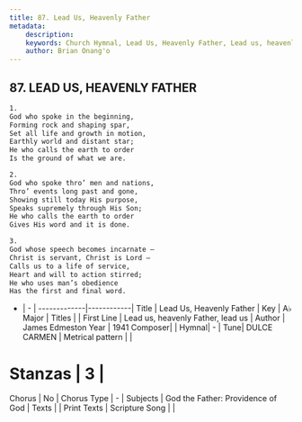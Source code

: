 ```yaml
---
title: 87. Lead Us, Heavenly Father
metadata:
    description: 
    keywords: Church Hymnal, Lead Us, Heavenly Father, Lead us, heavenly Father, lead us, 
    author: Brian Onang'o
---
```



## 87. LEAD US, HEAVENLY FATHER

```txt
1.
God who spoke in the beginning,
Forming rock and shaping spar,
Set all life and growth in motion,
Earthly world and distant star;
He who calls the earth to order
Is the ground of what we are.

2.
God who spoke thro’ men and nations,
Thro’ events long past and gone,
Showing still today His purpose,
Speaks supremely through His Son;
He who calls the earth to order
Gives His word and it is done.

3.
God whose speech becomes incarnate –
Christ is servant, Christ is Lord –
Calls us to a life of service,
Heart and will to action stirred;
He who uses man’s obedience
Has the first and final word.
```

- |   -  |
-------------|------------|
Title | Lead Us, Heavenly Father |
Key | A♭ Major |
Titles |  |
First Line | Lead us, heavenly Father, lead us |
Author | James Edmeston
Year | 1941
Composer|  |
Hymnal|  - |
Tune| DULCE CARMEN |
Metrical pattern | |
# Stanzas | 3 |
Chorus | No |
Chorus Type | - |
Subjects | God the Father: Providence of God |
Texts |  |
Print Texts | 
Scripture Song |  |
  
